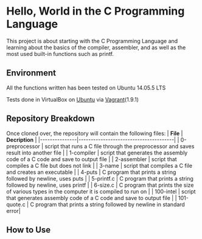 # Hello, World in the C Programming Language

This project is about starting with the C Programming Language and learning about the basics of the compiler, assembler, and as well as the most used built-in functions such as printf.
## Environment
All the functions written has been tested on Ubuntu 14.05.5 LTS

Tests done in VirtualBox on [Ubuntu](https://atlas.hashicorp.com/ubuntu/boxes/trusty64) via [Vagrant](https://www.vagrantup.com/)(1.9.1)

## Repository Breakdown
Once cloned over, the repository will contain the following files:
|   **File**    |  **Decription**                       |
|---------------|---------------------------------------|
| 0-preprocessor | script that runs a C file through the preprocessor and saves result into another file |
| 1-compiler      | script that generates the assembly code of a C code and save to output file |
| 2-assembler     | script that compiles a C file but does not link             |
| 3-name | script that compiles a C file and creates an executable |
| 4-puts | C program that prints a string followed by newline, uses puts |
| 5-printf.c | C program that prints a string followed by newline, uses printf |
| 6-size.c | C program that prints the size of various types in the computer it is compiled to run on |
| 100-intel     | script that generates assembly code of a C code and save to output file |
| 101-quote.c | C program that prints a string followed by newline in standard error|

## How to Use
